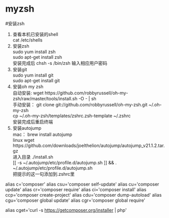 # myzsh

#安装zsh
<ol>
    <li>查看本机已安装的shell</li>
    <span>cat /etc/shells</span>
    <li>安装zsh</li>
    <span>sudo yum install zsh</span><br>
    <span>sudo apt-get install zsh</span><br>
    <span>安装完成后 chsh -s /bin/zsh 输入相应用户密码</span>
    <li>安装git</li>
    <span>sudo yum install git</span><br>
    <span>sudo apt-get install git</span>
    <li>安装oh my zsh</li>
    <span>自动安装: wget https://github.com/robbyrussell/oh-my-zsh/raw/master/tools/install.sh -O - | sh</span><br>
    <span>手动安装： git clone git://github.com/robbyrussell/oh-my-zsh.git ~/.oh-my-zsh </span><br>
    <span>cp ~/.oh-my-zsh/templates/zshrc.zsh-template ~/.zshrc</span><br>
    <span>安装完成后重启终端</span>
    <li>安装autojump</li>
    <span>mac： brew install autojump</span><br>
    <span>linux wget https://github.com/downloads/joelthelion/autojump/autojump_v21.1.2.tar.gz</span><br>
    <span>进入目录 ./install.sh</span><br>
    <span>[[ -s ~/.autojump/etc/profile.d/autojump.sh ]] && . ~/.autojump/etc/profile.d/autojump.sh </span><br>
    <span>把提示的这一句添加到.zshrc里</span>
</ol>

alias c='composer'
alias csu='composer self-update'
alias cu='composer update'
alias cr='composer require'
alias ci='composer install'
alias ccp='composer create-project'
alias cdu='composer dump-autoload'
alias cgu='composer global update'
alias cgr='composer global require'

alias cget='curl -s https://getcomposer.org/installer | php'
